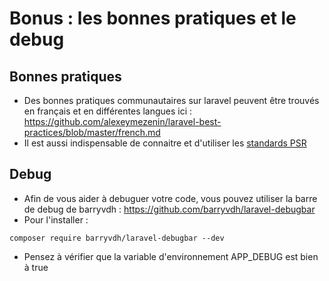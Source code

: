 # Bonus : les bonnes pratiques et le debug

## Bonnes pratiques 

* Des bonnes pratiques communautaires sur laravel peuvent être trouvés en français et en différentes langues ici : https://github.com/alexeymezenin/laravel-best-practices/blob/master/french.md 
* Il est aussi indispensable de connaitre et d'utiliser les [standards PSR](https://www.php-fig.org/psr/)


## Debug

* Afin de vous aider à debuguer votre code, vous pouvez utiliser la barre de debug de barryvdh : https://github.com/barryvdh/laravel-debugbar
* Pour l'installer : 
``` 
composer require barryvdh/laravel-debugbar --dev
```
* Pensez à vérifier que la variable d'environnement APP_DEBUG est bien à true
